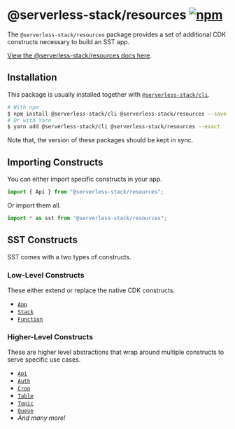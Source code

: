 # @serverless-stack/resources [![npm](https://img.shields.io/npm/v/@serverless-stack/resources.svg?style=flat-square)](https://www.npmjs.com/package/@serverless-stack/resources)

The `@serverless-stack/resources` package provides a set of additional CDK constructs necessary to build an SST app.

[View the @serverless-stack/resources docs here](https://docs.sst.dev/packages/resources).

## Installation

This package is usually installed together with [`@serverless-stack/cli`](https://www.npmjs.com/package/@serverless-stack/cli).

```bash
# With npm
$ npm install @serverless-stack/cli @serverless-stack/resources --save-exact
# Or with Yarn
$ yarn add @serverless-stack/cli @serverless-stack/resources --exact
```

Note that, the version of these packages should be kept in sync.

## Importing Constructs

You can either import specific constructs in your app.

```js
import { Api } from "@serverless-stack/resources";
```

Or import them all.

```js
import * as sst from "@serverless-stack/resources";
```

## SST Constructs

SST comes with a two types of constructs.

### Low-Level Constructs

These either extend or replace the native CDK constructs.

- [`App`](https://docs.sst.dev/constructs/App)
- [`Stack`](https://docs.sst.dev/constructs/Stack)
- [`Function`](https://docs.sst.dev/constructs/Function)

### Higher-Level Constructs

These are higher level abstractions that wrap around multiple constructs to serve specific use cases.

- [`Api`](https://docs.sst.dev/constructs/Api)
- [`Auth`](https://docs.sst.dev/constructs/Auth)
- [`Cron`](https://docs.sst.dev/constructs/Cron)
- [`Table`](https://docs.sst.dev/constructs/Table)
- [`Topic`](https://docs.sst.dev/constructs/Topic)
- [`Queue`](https://docs.sst.dev/constructs/Queue)
- _And many more!_
